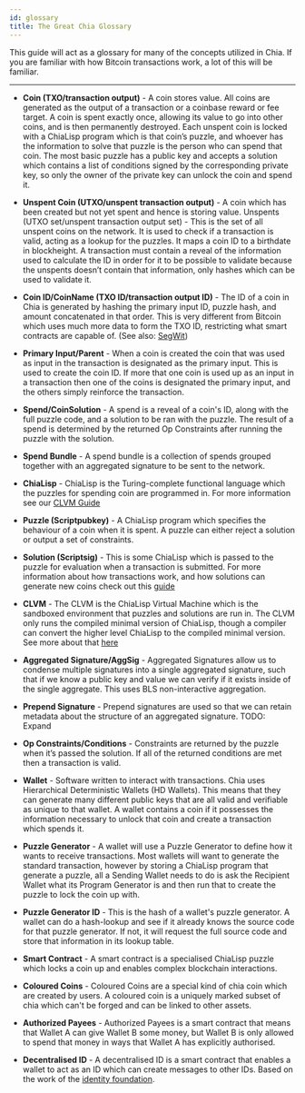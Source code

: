 ```yaml
---
id: glossary
title: The Great Chia Glossary
---
```


This guide will act as a glossary for many of the concepts utilized in Chia.
If you are familiar with how Bitcoin transactions work, a lot of this will be familiar.

---

* **Coin (TXO/transaction output)** - A coin stores value. All coins are generated as the output of a transaction or a coinbase reward or fee target. A coin is spent exactly once, allowing its value to go into other coins, and is then permanently destroyed. Each unspent coin is locked with a ChiaLisp program which is that coin’s puzzle, and whoever has the information to solve that puzzle is the person who can spend that coin. The most basic puzzle has a public key and accepts a solution which contains a list of conditions signed by the corresponding private key, so only the owner of the private key can unlock the coin and spend it.

* **Unspent Coin (UTXO/unspent transaction output)** - A coin which has been created but not yet spent and hence is storing value.
Unspents (UTXO set/unspent transaction output set) - This is the set of all unspent coins on the network. It is used to check if a transaction is valid, acting as a lookup for the puzzles. It maps a coin ID to a birthdate in blockheight. A transaction must contain a reveal of the information used to calculate the ID in order for it to be possible to validate because the unspents doesn’t contain that information, only hashes which can be used to validate it.

* **Coin ID/CoinName (TXO ID/transaction output ID)** - The ID of a coin in Chia is generated by hashing the primary input ID, puzzle hash, and amount concatenated in that order. This is very different from Bitcoin which uses much more data to form the TXO ID, restricting what smart contracts are capable of. (See also: [SegWit](https://en.wikipedia.org/wiki/SegWit))

* **Primary Input/Parent** - When a coin is created the coin that was used as input in the transaction is designated as the primary input. This is used to create the coin ID. If more that one coin is used up as an input in a transaction then one of the coins is designated the primary input, and the others simply reinforce the transaction.

* **Spend/CoinSolution** - A spend is a reveal of a coin's ID, along with the full puzzle code, and a solution to be ran with the puzzle. The result of a spend is determined by the returned Op Constraints after running the puzzle with the solution.

* **Spend Bundle** - A spend bundle is a collection of spends grouped together with an aggregated signature to be sent to the network.

* **ChiaLisp** - ChiaLisp is the Turing-complete functional language which the puzzles for spending coin are programmed in. For more information see our [CLVM Guide](/docs/)

* **Puzzle (Scriptpubkey)** - A ChiaLisp program which specifies the behaviour of a coin when it is spent. A puzzle can either reject a solution or output a set of constraints.

* **Solution (Scriptsig)** - This is some ChiaLisp which is passed to the puzzle for evaluation when a transaction is submitted. For more information about how transactions work, and how solutions can generate new coins check out this [guide](/docs/coins_spends_and_wallets)

* **CLVM** - The CLVM is the ChiaLisp Virtual Machine which is the sandboxed environment that puzzles and solutions are run in. The CLVM only runs the compiled minimal version of ChiaLisp, though a compiler can convert the higher level ChiaLisp to the compiled minimal version. See more about that [here](/docs/high_level_lang)

* **Aggregated Signature/AggSig** - Aggregated Signatures allow us to condense multiple signatures into a single aggregated signature, such that if we know a public key and value we can verify if it exists inside of the single aggregate. This uses BLS non-interactive aggregation.

* **Prepend Signature** - Prepend signatures are used so that we can retain metadata about the structure of an aggregated signature. TODO: Expand

* **Op Constraints/Conditions** - Constraints are returned by the puzzle when it’s passed the solution. If all of the returned conditions are met then a transaction is valid.

* **Wallet** - Software written to interact with transactions. Chia uses Hierarchical Deterministic Wallets (HD Wallets). This means that they can generate many different public keys that are all valid and verifiable as unique to that wallet. A wallet contains a coin if it possesses the information necessary to unlock that coin and create a transaction which spends it.

* **Puzzle Generator** - A wallet will use a Puzzle Generator to define how it wants to receive transactions. Most wallets will want to generate the standard transaction, however by storing a ChiaLisp program that generate a puzzle, all a Sending Wallet needs to do is ask the Recipient Wallet what its Program Generator is and then run that to create the puzzle to lock the coin up with.

* **Puzzle Generator ID** - This is the hash of a wallet's puzzle generator. A wallet can do a hash-lookup and see if it already knows the source code for that puzzle generator. If not, it will request the full source code and store that information in its lookup table.

* **Smart Contract** - A smart contract is a specialised ChiaLisp puzzle which locks a coin up and enables complex blockchain interactions.

* **Coloured Coins** - Coloured Coins are a special kind of chia coin which are created by users. A coloured coin is a uniquely marked subset of chia which can't be forged and can be linked to other assets.

* **Authorized Payees** - Authorized Payees is a smart contract that means that Wallet A can give Wallet B some money, but Wallet B is only allowed to spend that money in ways that Wallet A has explicitly authorised.

* **Decentralised ID** - A decentralised ID is a smart contract that enables a wallet to act as an ID which can create messages to other IDs. Based on the work of the [identity foundation](https://identity.foundation/).
